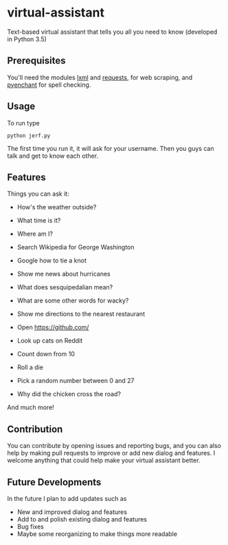 # virtual-assistant
Text-based virtual assistant that tells you all you need to know (developed in Python 3.5)

## Prerequisites
You'll need the modules [lxml](http://lxml.de/installation.html) and [requests](http://docs.python-requests.org/en/master/user/install/), for web scraping, and [pyenchant](http://pythonhosted.org/pyenchant/tutorial.html#installing-pyenchant) for spell checking.

## Usage
To run type

    python jerf.py

The first time you run it, it will ask for your username. Then you guys can talk and get to know each other.

## Features
Things you can ask it:
 - How's the weather outside?
 - What time is it?
 - Where am I?
 - Search Wikipedia for George Washington
 - Google how to tie a knot
 - Show me news about hurricanes
 - What does sesquipedalian mean?
 - What are some other words for wacky?
 - Show me directions to the nearest restaurant
 - Open https://github.com/
 - Look up cats on Reddit
 - Count down from 10
 - Roll a die
 - Pick a random number between 0 and 27

 - Why did the chicken cross the road?

And much more!

## Contribution
You can contribute by opening issues and reporting bugs, and you can also help by making pull requests to improve or add new dialog and features. I welcome anything that could help make your virtual assistant better.

## Future Developments
In the future I plan to add updates such as
 - New and improved dialog and features
 - Add to and polish existing dialog and features
 - Bug fixes
 - Maybe some reorganizing to make things more readable
